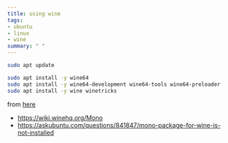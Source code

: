 ```yaml
---
title: using wine
tags:
- ubuntu
- linux
- wine
summary: " "
---
```


```bash
sudo apt update

sudo apt install -y wine64 
sudo apt install -y wine64-development wine64-tools wine64-preloader 
sudo apt install -y wine winetricks
```
from [here](https://phoenixnap.com/kb/how-to-install-wine-on-ubuntu)


* <https://wiki.winehq.org/Mono>
* <https://askubuntu.com/questions/841847/mono-package-for-wine-is-not-installed>